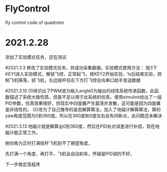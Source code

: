 # FlyControl
fly control code of quadrotor

# 2021.2.28
添加了实验模式任务，还在测试

#2021.3.3
修改了实验模式任务，并成功采集数据。实验模式使用方法：
    按3下KEY1进入实验模式，解锁飞控，正常起飞，按KEY2开始实验，1s后结束实验，控制飞机降落，锁飞机，左边摇杆往右下方打飞控会向串口助手发送数据

#2021.3.10
(1)辨识出了PWM波为输入angle0为输出的线性系统传递函数，此函数描述了系统大致性质，但是不足以用于此系统的仿真，使用simulink给出了一组PID参数，仿真效果很好，但现实中四旋翼产生震荡并发散，这可能是因为四旋翼是非线性的。
(2)改为了自己推导的姿态解算算法，加入了地磁计解算算法，算的yaw角度范围为0到360度。所以在360度和0度左右会有间断点，此问题还未解决

#2021.3.13
地磁计就是解算出0到360度，然后在PID处对误差进行补偿，现在地磁计能正常工作。

俯仰角为正时打满摇杆飞机到不了期望角度，

先打满一个角度，再打平，飞机会自动刹车，怀疑是PID调的不好，

下一步做定高程序
